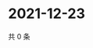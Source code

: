 # 2021-12-23

共 0 条

<!-- BEGIN WEIBO -->
<!-- 最后更新时间 Thu Dec 23 2021 02:10:41 GMT+0800 (China Standard Time) -->

<!-- END WEIBO -->
